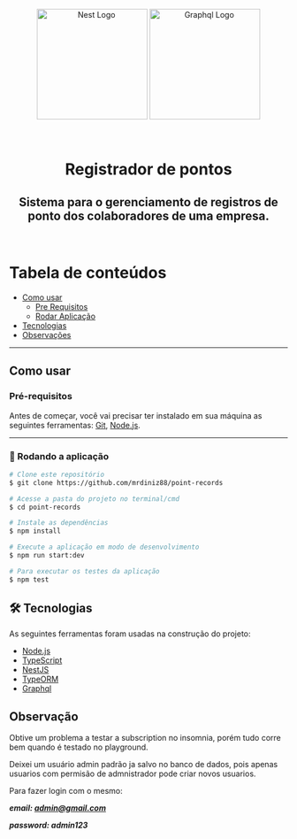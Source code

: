 <p align="center">
  <a href="http://nestjs.com/" target="blank"><img src="https://nestjs.com/img/logo-small.svg" width="200" alt="Nest Logo" /></a>
  <a href="http://graphql.org/" target="blank"><img src="https://graphql.org/img/brand/logos/logo.svg" width="200" alt="Graphql Logo" /></a>
</p>

<br/>

<h1 align="center">Registrador de pontos</h1>

<h2 align="center"> Sistema para o gerenciamento de registros de ponto dos colaboradores de uma empresa.</h2>

<br>

# Tabela de conteúdos

<!--ts-->

- [Como usar](#como-usar)
  - [Pre Requisitos](#pré-requisitos)
  - [Rodar Aplicação](#-rodando-a-aplicação)
- [Tecnologias](#-tecnologias)
- [Observações](#observação)
<!--te-->

---

## Como usar

### Pré-requisitos

Antes de começar, você vai precisar ter instalado em sua máquina as seguintes ferramentas:
[Git](https://git-scm.com), [Node.js](https://nodejs.org/en/).

---

### 🎲 Rodando a aplicação

```bash
# Clone este repositório
$ git clone https://github.com/mrdiniz88/point-records

# Acesse a pasta do projeto no terminal/cmd
$ cd point-records

# Instale as dependências
$ npm install

# Execute a aplicação em modo de desenvolvimento
$ npm run start:dev

# Para executar os testes da aplicação
$ npm test
```

## 🛠 Tecnologias

As seguintes ferramentas foram usadas na construção do projeto:

- [Node.js](https://nodejs.org/en/)
- [TypeScript](https://www.typescriptlang.org/)
- [NestJS](http://nestjs.com/)
- [TypeORM](https://typeorm.io/)
- [Graphql](http://graphql.org/)

## Observação

Obtive um problema a testar a subscription no insomnia, porém tudo corre bem quando é testado no playground.

Deixei um usuário admin padrão ja salvo no banco de dados, pois apenas usuarios com permisão de admnistrador pode criar novos usuarios.

Para fazer login com o mesmo:

***email: admin@gmail.com***

***password: admin123***
